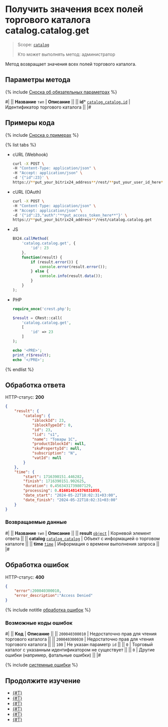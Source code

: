 # Получить значения всех полей торгового каталога catalog.catalog.get

> Scope: [`catalog`](../../scopes/permissions.md)
>
> Кто может выполнять метод: администратор

Метод возвращает значения всех полей торгового каталога.

## Параметры метода

{% include [Сноска об обязательных параметрах](../../../_includes/required.md) %}

#|
|| **Название**
`тип` | **Описание** ||
|| **id***
[`catalog_catalog.id`](../data-types.md#catalog_catalog) | Идентификатор торгового каталога ||
|#

## Примеры кода

{% include [Сноска о примерах](../../../_includes/examples.md) %}

{% list tabs %}

- cURL (Webhook)

    ```bash
    curl -X POST \
    -H "Content-Type: application/json" \
    -H "Accept: application/json" \
    -d '{"id":23}' \
    https://**put_your_bitrix24_address**/rest/**put_your_user_id_here**/**put_your_webhook_here**/catalog.catalog.get
    ```

- cURL (OAuth)

    ```bash
    curl -X POST \
    -H "Content-Type: application/json" \
    -H "Accept: application/json" \
    -d '{"id":23,"auth":"**put_access_token_here**"}' \
    https://**put_your_bitrix24_address**/rest/catalog.catalog.get
    ```

- JS

    ```js
    BX24.callMethod(
        'catalog.catalog.get', {
            'id': 23
        },
        function(result) {
            if (result.error()) {
                console.error(result.error());
            } else {
                console.info(result.data());
            }
        }
    );
    ```

- PHP

    ```php
    require_once('crest.php');

    $result = CRest::call(
        'catalog.catalog.get',
        [
            'id' => 23
        ]
    );

    echo '<PRE>';
    print_r($result);
    echo '</PRE>';
    ```

{% endlist %}

## Обработка ответа

HTTP-статус: **200**

```json
{
    "result": {
        "catalog": {
            "iblockId": 23,
            "iblockTypeId": 0,
            "id": 23,
            "lid": "s1",
            "name": "Товары 1С",
            "productIblockId": null,
            "skuPropertyId": null,
            "subscription": "N",
            "vatId": null
        }
    },
    "time": {
        "start": 1716390151.446282,
        "finish": 1716390151.902625,
        "duration": 0.4563431739807129,
        "processing": 0.016014814376831055,
        "date_start": "2024-05-22T18:02:31+03:00",
        "date_finish": "2024-05-22T18:02:31+03:00"
    }
}
```

### Возвращаемые данные

#|
|| **Название**
`тип` | **Описание** ||
|| **result**
[`object`](../../data-types.md) | Корневой элемент ответа ||
|| **catalog**
[`catalog_catalog`](../data-types.md#catalog_catalog) | Объект с информацией о торговом каталоге ||
|| **time**
[`time`](../../data-types.md) | Информация о времени выполнения запроса ||
|#

## Обработка ошибок

HTTP-статус: **400**

```json
{
    "error":200040300010,
    "error_description":"Access Denied"
}
```

{% include notitle [обработка ошибок](../../../_includes/error-info.md) %}

### Возможные коды ошибок

#|
|| **Код** | **Описание** ||
|| `200040300010` | Недостаточно прав для чтения торгового каталога
|| 
|| `200040300030` | Недостаточно прав для чтения торгового каталога
|| 
|| `100` | Не указан параметр `id`
|| 
|| `0` | Торговый каталог с указанным идентификатором не существует
|| 
|| `0` | Другие ошибки (например, фатальные ошибки)
|| 
|#

{% include [системные ошибки](../../../_includes/system-errors.md) %}

## Продолжите изучение

- [{#T}](./catalog-catalog-add.md)
- [{#T}](./catalog-catalog-update.md)
- [{#T}](./catalog-catalog-list.md)
- [{#T}](./catalog-catalog-is-offers.md)
- [{#T}](./catalog-catalog-delete.md)
- [{#T}](./catalog-catalog-get-fields.md)